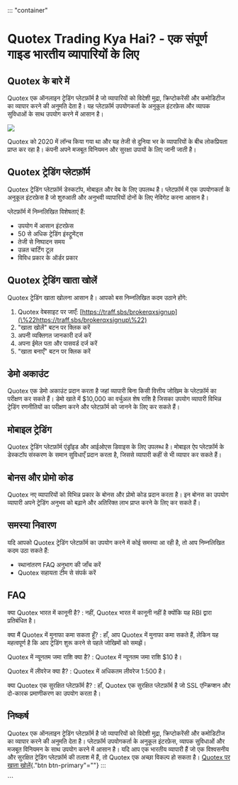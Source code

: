 ::: \"container\"
# Quotex Trading Kya Hai? - एक संपूर्ण गाइड भारतीय व्यापारियों के लिए

## Quotex के बारे में

Quotex एक ऑनलाइन ट्रेडिंग प्लेटफ़ॉर्म है जो व्यापारियों को विदेशी मुद्रा, क्रिप्टोकरेंसी
और कमोडिटीज का व्यापार करने की अनुमति देता है। यह प्लेटफ़ॉर्म उपयोगकर्ता के अनुकूल
इंटरफ़ेस और व्यापक सुविधाओं के साथ उपयोग करने में आसान है।

[![](https://static.quotex.io/files/4_en/300_250.jpg)](https://traff.sbs/brokerqxlid)

Quotex को 2020 में लॉन्च किया गया था और यह तेजी से दुनिया भर के व्यापारियों के बीच
लोकप्रियता प्राप्त कर रहा है। कंपनी अपने मजबूत विनियमन और सुरक्षा उपायों के लिए
जानी जाती है।

## Quotex ट्रेडिंग प्लेटफ़ॉर्म

Quotex ट्रेडिंग प्लेटफ़ॉर्म डेस्कटॉप, मोबाइल और वेब के लिए उपलब्ध है। प्लेटफ़ॉर्म में एक
उपयोगकर्ता के अनुकूल इंटरफ़ेस है जो शुरुआती और अनुभवी व्यापारियों दोनों के लिए नेविगेट
करना आसान है।

प्लेटफ़ॉर्म में निम्नलिखित विशेषताएं हैं:

-   उपयोग में आसान इंटरफ़ेस
-   50 से अधिक ट्रेडिंग इंस्ट्रूमेंट्स
-   तेजी से निष्पादन समय
-   उन्नत चार्टिंग टूल
-   विविध प्रकार के ऑर्डर प्रकार

## Quotex ट्रेडिंग खाता खोलें

Quotex ट्रेडिंग खाता खोलना आसान है। आपको बस निम्नलिखित कदम उठाने होंगे:

1.  Quotex वेबसाइट पर जाएँ:
    [https://traff.sbs/brokerqxsignup](\%22https://traff.sbs/brokerqxsignup\%22)
2.  "खाता खोलें" बटन पर क्लिक करें
3.  अपनी व्यक्तिगत जानकारी दर्ज करें
4.  अपना ईमेल पता और पासवर्ड दर्ज करें
5.  "खाता बनाएँ" बटन पर क्लिक करें

## डेमो अकाउंट

Quotex एक डेमो अकाउंट प्रदान करता है जहां व्यापारी बिना किसी वित्तीय जोखिम के
प्लेटफ़ॉर्म का परीक्षण कर सकते हैं। डेमो खाते में \$10,000 का वर्चुअल शेष राशि है जिसका
उपयोग व्यापारी विभिन्न ट्रेडिंग रणनीतियों का परीक्षण करने और प्लेटफ़ॉर्म को जानने के
लिए कर सकते हैं।

## मोबाइल ट्रेडिंग

Quotex ट्रेडिंग प्लेटफ़ॉर्म एंड्रॉइड और आईओएस डिवाइस के लिए उपलब्ध है। मोबाइल ऐप
प्लेटफ़ॉर्म के डेस्कटॉप संस्करण के समान सुविधाएँ प्रदान करता है, जिससे व्यापारी कहीं से भी
व्यापार कर सकते हैं।

## बोनस और प्रोमो कोड

Quotex नए व्यापारियों को विभिन्न प्रकार के बोनस और प्रोमो कोड प्रदान करता है। इन
बोनस का उपयोग व्यापारी अपने ट्रेडिंग अनुभव को बढ़ाने और अतिरिक्त लाभ प्राप्त करने के
लिए कर सकते हैं।

## समस्या निवारण

यदि आपको Quotex ट्रेडिंग प्लेटफ़ॉर्म का उपयोग करने में कोई समस्या आ रही है, तो आप
निम्नलिखित कदम उठा सकते हैं:

-   स्थानांतरण FAQ अनुभाग की जाँच करें
-   Quotex सहायता टीम से संपर्क करें

## FAQ

क्या Quotex भारत में कानूनी है?
:   नहीं, Quotex भारत में कानूनी नहीं है क्योंकि यह RBI द्वारा प्रतिबंधित है।

क्या मैं Quotex में मुनाफा कमा सकता हूँ?
:   हाँ, आप Quotex में मुनाफा कमा सकते हैं, लेकिन यह महत्वपूर्ण है कि आप ट्रेडिंग शुरू
    करने से पहले जोखिमों को समझें।

Quotex में न्यूनतम जमा राशि क्या है?
:   Quotex में न्यूनतम जमा राशि \$10 है।

Quotex में लीवरेज क्या है?
:   Quotex में अधिकतम लीवरेज 1:500 है।

क्या Quotex एक सुरक्षित प्लेटफ़ॉर्म है?
:   हाँ, Quotex एक सुरक्षित प्लेटफ़ॉर्म है जो SSL एन्क्रिप्शन और दो-कारक प्रमाणीकरण
    का उपयोग करता है।

## निष्कर्ष

Quotex एक ऑनलाइन ट्रेडिंग प्लेटफ़ॉर्म है जो व्यापारियों को विदेशी मुद्रा, क्रिप्टोकरेंसी
और कमोडिटीज का व्यापार करने की अनुमति देता है। प्लेटफ़ॉर्म उपयोगकर्ता के अनुकूल
इंटरफ़ेस, व्यापक सुविधाओं और मजबूत विनियमन के साथ उपयोग करने में आसान है। यदि आप एक
भारतीय व्यापारी हैं जो एक विश्वसनीय और सुरक्षित ट्रेडिंग प्लेटफ़ॉर्म की तलाश में हैं, तो
Quotex एक अच्छा विकल्प हो सकता है। [Quotex पर खाता
खोलें](\%22https://traff.sbs/brokerqxsignup\%22){."btn
btn-primary"=""}
:::

\`\`\`

